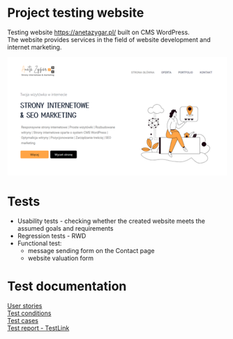 # Project testing website
Testing website https://anetazygar.pl/ built on CMS WordPress. <br>
The website provides services in the field of website development and internet marketing.


<img src="/image/screen.png" 
   alt="Alt text" 
   title="website img"
   style="display: inline-block; margin: 0 auto; max-width: 300 px" >

# Tests
- Usability tests - checking whether the created website meets the assumed goals and requirements
- Regression tests - RWD
- Functional test:
   - message sending form on the Contact page
   - website valuation form

# Test documentation
<a href= "https://drive.google.com/file/d/1wVpAzz97Y-Vplehe7jp3Ncw4o1cKzBt2/view?usp=drive_link" target="_blank"> User stories </a> <br> 
<a href= "https://drive.google.com/file/d/1BLMHVEt0V0PYAebrgLtKof2KVr_UT8Vs/view?usp=drive_link" target="_blank"> Test conditions </a> <br> 
<a href= "https://drive.google.com/drive/folders/1N22NZVLvdZhhNK7BNVUfGDx8c5cAL8DG?usp=drive_link"> Test cases </a> <br> 
<a href= "https://drive.google.com/file/d/1NuiEFJjeVEoy12beXdSViiyXzqYrt8Rr/view?usp=drive_link"> Test report - TestLink </a> <br> 
